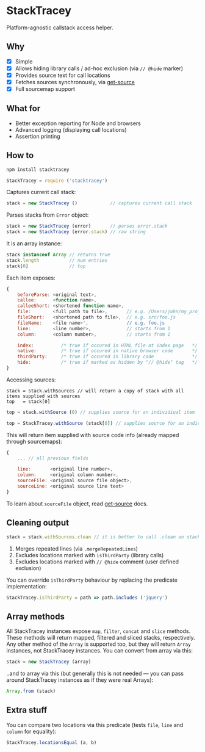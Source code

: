 # StackTracey

Platform-agnostic callstack access helper.

## Why

- [x] Simple
- [x] Allows hiding library calls / ad-hoc exclusion (via `// @hide` marker)
- [x] Provides source text for call locations
- [x] Fetches sources synchronously, via [get-source](https://github.com/xpl/get-source)
- [x] Full sourcemap support

## What for

- Better exception reporting for Node and browsers
- Advanced logging (displaying call locations)
- Assertion printing

## How to

```bash
npm install stacktracey
```

```javascript
StackTracey = require ('stacktracey')
```

Captures current call stack:

```javascript
stack = new StackTracey ()            // captures current call stack
```

Parses stacks from `Error` object:

```javascript
stack = new StackTracey (error)       // parses error.stack
stack = new StackTracey (error.stack) // raw string
```

It is an array instance:

```javascript
stack instanceof Array // returns true
stack.length           // num entries
stack[0]               // top
```

Each item exposes:

```javascript
{
    beforeParse: <original text>,
    callee:      <function name>,
    calleeShort: <shortened function name>,
    file:        <full path to file>,       // e.g. /Users/john/my_project/src/foo.js
    fileShort:   <shortened path to file>,  // e.g. src/foo.js
    fileName:    <file name>',              // e.g. foo.js
    line:        <line number>,             // starts from 1
    column:      <column number>,           // starts from 1

    index:          /* true if occured in HTML file at index page   */,
    native:         /* true if occured in native browser code       */,
    thirdParty:     /* true if occured in library code              */,
    hide:           /* true if marked as hidden by "// @hide" tag   */
}
```

Accessing sources:

```
stack = stack.withSources // will return a copy of stack with all items supplied with sources
top   = stack[0]
```
```javascript
top = stack.withSource (0) // supplies source for an individiual item
```
```javascript
top = StackTracey.withSource (stack[0]) // supplies source for an individiual item
```

This will return item supplied with source code info (already mapped through sourcemaps):

```javascript
{
    ... // all previous fields

    line:       <original line number>,
    column:     <original column number>,
    sourceFile: <original source file object>,
    sourceLine: <original source line text>
}
```

To learn about `sourceFile` object, read [get-source](https://github.com/xpl/get-source#get-source) docs.

## Cleaning output

```javascript
stack = stack.withSources.clean // it is better to call .clean on stacks supplied with sources, to make // @hide magic work
```

1. Merges repeated lines (via `.mergeRepeatedLines`)
2. Excludes locations marked with `isThirdParty` (library calls)
3. Excludes locations marked with `// @hide` comment (user defined exclusion)

You can override `isThirdParty` behaviour by replacing the predicate implementation:

```javascript
StackTracey.isThirdParty = path => path.includes ('jquery')
```

## Array methods

All StackTracey instances expose `map`, `filter`, `concat` and `slice` methods. These methods will return mapped, filtered and sliced stacks, respectively. Any other method of the `Array` is supported too, but they will return `Array` instances, not StackTracey instances. You can convert from array via this:

```javascript
stack = new StackTracey (array)
```

..and to array via this (but generally this is not needed — you can pass around StackTracey instances as if they were real Arrays):

```javascript
Array.from (stack)
```

## Extra stuff

You can compare two locations via this predicate (tests `file`, `line` and `column` for equality):

```javascript
StackTracey.locationsEqual (a, b)
```
